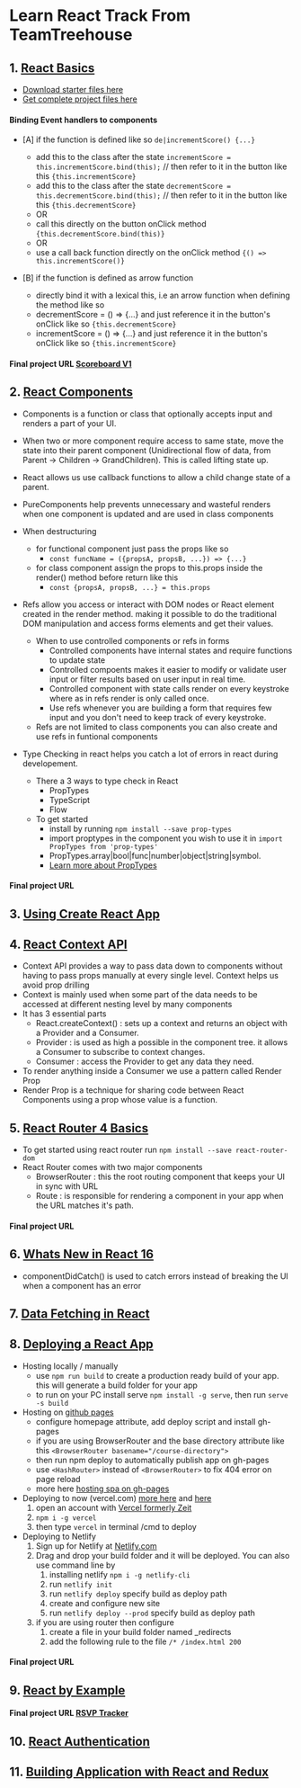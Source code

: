 # Learn React Track From TeamTreehouse

## 1. [React Basics](https://teamtreehouse.com/library/react-basics-2)
- [Download starter files here](http://treehouse-code-samples.s3.amazonaws.com/react-basics/scoreboard.zip)
- [Get complete project files here](https://treehouse-code-samples.s3.amazonaws.com/react-basics/1-first-steps-in-react.zip)

####  Binding Event handlers to components

  - [A] if the function is defined like so `de|incrementScore() {...}`
   	- add this to the class after the state `incrementScore = this.incrementScore.bind(this);`  // then refer to it in the button like this `{this.incrementScore}`
    - add this to the class after the state `decrementScore = this.decrementScore.bind(this);` // then refer to it in the button like this `{this.decrementScore}`
   	- OR
   	- call this directly on the button onClick method `{this.decrementScore.bind(this)}`
   	- OR
   	- use a call back function directly on the onClick method `{() => this.incrementScore()}`
   
  - [B] if the function is defined as arrow function
   	- directly bind it with a lexical this, i.e an arrow function when defining the method like so
   	- decrementScore = () => {...} and just reference it in the button's onClick like so `{this.decrementScore}`
    - incrementScore = () => {...} and just reference it in the button's onClick like so `{this.incrementScore}`

#### Final project URL [Scoreboard V1](https://scoreboard-react-basics.netlify.app)

## 2. [React Components](https://teamtreehouse.com/library/react-components)
- Components is a function or class that optionally accepts input and renders a part of your UI.

- When two or more component require access to same state, move the state into their parent component (Unidirectional flow of data, from Parent -> Children -> GrandChildren). This is called lifting state up.

- React allows us use callback functions to allow a child change state of a parent.

- PureComponents help prevents unnecessary and wasteful renders when one component is updated and are used in class components

- When destructuring 
	- for functional component just pass the props like so
		- `const funcName = ({propsA, propsB, ...}) => {...}`
	- for class component assign the props to this.props inside the render() method before return like this
		- `const {propsA, propsB, ...} = this.props`
- Refs allow you access or interact with DOM nodes or React element created in the render method. making it possible to do the traditional DOM manipulation and access forms elements and get their values.
	- When to use controlled components or refs in forms
		- Controlled components have internal states and require functions to update state
		- Controlled compoents makes it easier to modify or validate user input or filter results based on user input in real time.
		- Controlled component with state calls render on every keystroke where as in refs render is only called once.
		- Use refs whenever you are building a form that requires few input and you don't need to keep track of every keystroke.
	- Refs are not limited to class components you can also create and use refs in funtional components
- Type Checking in react helps you catch a lot of errors in react during developement.
	- There a 3 ways to type check in React
		- PropTypes
		- TypeScript
		- Flow 
	- To get started 
		- install by running `npm install --save prop-types`
		- import proptypes in the component you wish to use it in `import  PropTypes from 'prop-types'`
		- PropTypes.array|bool|func|number|object|string|symbol. 
		- [Learn more about PropTypes](https://reactjs.org/docs/typechecking-with-proptypes.html)

#### Final project URL []()

## 3. [Using Create React App](https://teamtreehouse.com/library/using-create-react-app)

## 4. [React Context API](https://teamtreehouse.com/library/react-context-api)
- Context API provides a way to pass data down to components without having to pass props manually at every single level. Context helps us avoid prop drilling
- Context is mainly used when some part of the data needs to be accessed at different nesting level by many components
- It has 3 essential parts
	- React.createContext() : sets up a context and returns an object with a Provider and a Consumer.
	- Provider : is used as high a possible in the component tree. it allows a Consumer to subscribe to context changes.
	- Consumer : access the Provider to get any data they need.
- To render anything inside a Consumer we use a pattern called Render Prop
- Render Prop is a technique for sharing code between React Components using a prop whose value is a function.

## 5. [React Router 4 Basics](https://teamtreehouse.com/library/react-router-4-basics-2)
- To get started using react router run `npm install --save react-router-dom`
- React Router comes with two major components
	- BrowserRouter : this the root routing component that keeps your UI in sync with URL
	- Route : is responsible for rendering a component in your app when the URL matches it's path.

#### Final project URL []()

## 6. [Whats New in React 16](https://teamtreehouse.com/library/whats-new-in-react-16)
- componentDidCatch() is used to catch errors instead of breaking the UI when a component has an error

## 7. [Data Fetching in React](https://teamtreehouse.com/library/data-fetching-in-react)

## 8. [Deploying a React App](https://teamtreehouse.com/library/deploying-a-react-app)
- Hosting locally / manually
	- use `npm run build` to create a production ready build of your app. this will generate a build folder for your app
	- to run on your PC install serve `npm install -g serve`, then run `serve -s build`
- Hosting on [github pages](pages.github.com) 
	- configure homepage attribute, add deploy script and install gh-pages
	- if you are using BrowserRouter and the base directory attribute like this `<BrowserRouter basename="/course-directory">`
	- then run npm deploy to automatically publish app on gh-pages
	- use `<HashRouter>` instead of `<BrowserRouter>` to fix 404 error on page reload
	- more here [hosting spa on gh-pages](https://github.com/rafrex/spa-github-pages#single-page-apps-for-github-pages)
- Deploying to now (vercel.com) [more here](https://github.com/zeit/now/tree/master/examples) and [here](https://github.com/zeit/now/tree/master/examples/create-react-app)
	1. open an account with [Vercel formerly Zeit](https://vercel.com)
	2. `npm i -g vercel`
	3. then type `vercel` in terminal /cmd to deploy
- Deploying to Netlify
	1. Sign up for Netlify at [Netlify.com](https://www.netlify.com)
	2. Drag and drop your build folder and it will be deployed. You can also use command line by
		1. installing netlify `npm i -g netlify-cli`
		2. run `netlify init`
		3. run `netlify deploy` specify build as deploy path
		4. create and configure new site
		5. run `netlify deploy --prod` specify build as deploy path
	3. if you are using router then configure
		1. create a file in your build folder named _redirects
		2. add the following rule to the file
			`/* /index.html 200`

#### Final project URL []()

	
## 9. [React by Example](https://teamtreehouse.com/library/react-by-example)

#### Final project URL [RSVP Tracker](rsvp-track.netlify.app)

## 10. [React Authentication](https://teamtreehouse.com/library/react-authentication)
## 11. [Building Application with React and Redux](https://teamtreehouse.com/library/building-applications-with-react-and-redux)